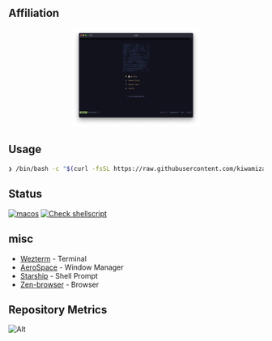 

## Affiliation

<p align="center">
  <img  width="50%" src="./pic.png" />
</p>

## Usage

```bash
❯ /bin/bash -c "$(curl -fsSL https://raw.githubusercontent.com/kiwamizamurai/dotfiles/refs/heads/main/install.sh)"
```

## Status

[![macos](https://github.com/kiwamizamurai/dotfiles/actions/workflows/macos.yml/badge.svg)](https://github.com/kiwamizamurai/dotfiles/actions/workflows/macos.yml)
[![Check shellscript](https://github.com/kiwamizamurai/dotfiles/actions/workflows/shecllcheck.yml/badge.svg)](https://github.com/kiwamizamurai/dotfiles/actions/workflows/shecllcheck.yml)

## misc

* [Wezterm](https://github.com/wez/wezterm) - Terminal
* [AeroSpace](https://github.com/nikitabobko/AeroSpace) - Window Manager
* [Starship](https://starship.rs/) - Shell Prompt
* [Zen-browser](https://zen-browser.app) - Browser

## Repository Metrics
![Alt](https://repobeats.axiom.co/api/embed/58623918fbc323ae6ced987e218c83fede9f243a.svg "Repobeats analytics image")
